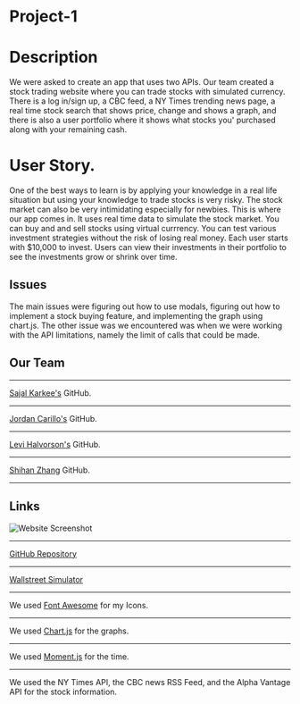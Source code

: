 # Project-1

# Description

We were asked to create an app that uses two APIs. Our team created a stock trading website where you can trade stocks with simulated currency. There is a log in/sign up, a CBC feed, a NY Times trending news page, a real time stock search that shows price, change and shows a graph, and there is also a user portfolio where it shows what stocks you' purchased along with your remaining cash.

# User Story.

One of the best ways to learn is by applying your knowledge in a real life situation but using your knowledge to trade stocks is very risky. The stock market can also be very intimidating especially for newbies. This is where our app comes in. It uses real time data to simulate the stock market. You can buy and and sell stocks using virtual currrency. You can test various investment strategies without the risk of losing real money. Each user starts with $10,000 to invest. Users can view their investments in their portfolio to see the investments grow or shrink over time.  

## Issues

The main issues were figuring out how to use modals, figuring out how to implement a stock buying feature, and implementing the graph using chart.js.
The other issue was we encountered was when we were working with the API limitations, namely the limit of calls that could be made.



## Our Team

---

[Sajal Karkee's](https://github.com/skar45) GitHub.

---

[Jordan Carillo's](https://github.com/Jordanjcarillo) GitHub.

---

[Levi Halvorson's](https://github.com/Halvosaurus34) GitHub.

---

[Shihan Zhang](https://github.com/CoraZhang) GitHub.

---

## Links

![Website Screenshot](./assets/screenshot.PNG)

---

[GitHub Repository](https://github.com/Halvosaurus34/Project-1)

---

[Wallstreet Simulator](https://halvosaurus34.github.io/Project-1/)

---

We used [Font Awesome](https://fontawesome.com/) for my Icons.

---

We used [Chart.js](https://www.chartjs.org/) for the graphs.

---

We used [Moment.js](https://momentjs.com/) for the time.

---

We used the NY Times API, the CBC news RSS Feed, and the Alpha Vantage API for the stock information.
